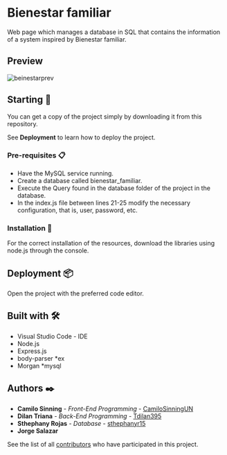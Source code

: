 # Bienestar familiar

Web page which manages a database in SQL that contains the information of a system inspired by Bienestar familiar.

## Preview 

![beinestarprev](https://user-images.githubusercontent.com/61607058/173724703-8a1288cc-652b-4c1e-b51e-242fcf115f4e.png)

## Starting 🚀

You can get a copy of the project simply by downloading it from this repository.

See **Deployment** to learn how to deploy the project.

### Pre-requisites 📋

* Have the MySQL service running.
* Create a database called bienestar_familiar.
* Execute the Query found in the database folder of the project in the database.
* In the index.js file between lines 21-25 modify the necessary configuration, that is, user, password, etc.

### Installation 🔧

For the correct installation of the resources, download the libraries using node.js through the console.

## Deployment 📦

Open the project with the preferred code editor.

## Built with 🛠️

* Visual Studio Code - IDE
* Node.js
* Express.js
* body-parser
*ex
* Morgan
*mysql

## Authors ✒️

* **Camilo Sinning** - *Front-End Programming* - [CamiloSinningUN](https://github.com/CamiloSinningUN)
* **Dilan Triana** - *Back-End Programming* - [Tdilan395](https://github.com/Tdilan395)
* **Sthephany Rojas** - *Database* - [sthephanyr15](https://github.com/sthephanyr15)
* **Jorge Salazar**

See the list of all [contributors](https://github.com/CamiloSinningUN/Bienestar_familiar/contributors) who have participated in this project.
